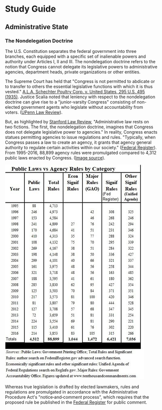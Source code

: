 # Study Guide

## Administrative State

### The Nondelegation Doctrine

The U.S. Constitution separates the federal government into three branches, each equipped with a specific set of inalienable powers and authority under Articles I, II and III.  The nondelegation doctrine refers to the notion that Congress cannot delegate its legislative powers to administrative agencies, department heads, private organizations or other entities.

The Supreme Court has held that "Congress is not permitted to abdicate or to transfer to others the essential legislative functions with which it is thus vested." [A.L.A. Schechter Poultry Corp. v. United States, 295 U.S. 495 (1935)](https://supreme.justia.com/cases/federal/us/295/495/). Justice Scalia noted that leniency with respect to the nondelegation doctrine can give rise to a "junior-varsity Congress" consisting of non-elected government agents who legislate without accountability from voters. ([UPenn Law Review](https://scholarship.law.upenn.edu/cgi/viewcontent.cgi?referer=\&httpsredir=1\&article=9565\&context=penn\_law\_review)). &#x20;

But, as highlighted by [Stanford Law Review](https://review.law.stanford.edu/wp-content/uploads/sites/3/2017/02/69-Stan-L-Rev-359.pdf), "Administrative law rests on two fictions. The first, the nondelegation doctrine, imagines that Congress does not delegate legislative power to agencies." In reality, Congress enacts statues permitting agencies to issue regulations and rules. "Typically, when Congress passes a law to create an agency, it grants that agency general authority to regulate certain activities within our society." ([Federal Register](https://www.federalregister.gov/uploads/2011/01/the\_rulemaking\_process.pdf)). From 1995-2016, 88,899 agency rules were promulgated compared to 4,312 public laws enacted by Congress. ([Image source](https://blogs-images.forbes.com/waynecrews/files/2017/08/Public-Laws-Vs-Agency-Rules-1.jpg)).&#x20;

![](<../../.gitbook/assets/Public Laws v. Agency Rules.jpg>)

Whereas true legislation is drafted by elected lawmakers, rules and regulations are promulgated in accordance with the Administrative Procedure Act's "notice‐and‐comment process", which requires that the proposed rule be published in the [Federal Register](https://www.federalregister.gov) for public comment.&#x20;
